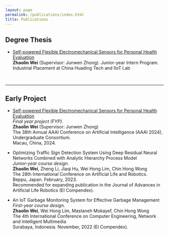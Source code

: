 ```yaml
---
layout: page
permalink: /publications/index.html
title: Publications
---
```


## Degree Thesis

- [Self-powered Flexible Electromechanical Sensors for Personal Health Evaluation](https://caihanlin.com/mypaper/thesis/IP-report.pdf)<br>**Zhaolin Wei** (Supervisor: Junwen Zhong). Junior-year Intern Program.<br>Industrial Placement at China Huading Tech and IIoT Lab<br>

  <br>

---

## Early Project

- [Self-powered Flexible Electromechanical Sensors for Personal Health Evaluation](https://ojs.aaai.org/index.php/AAAI/article/view/30544)<br>*Final year project (FYP).*<br>**Zhaolin Wei** (Supervisor: Junwen Zhong)<br>The 38th Annual AAAI Conference on Artificial Intelligence (AAAI 2024), Undergraduate Consortium.<br>Macau, China, 2024.

- Optimizing Traffic Sign Detection System Using Deep Residual Neural Networks Combined with Analytic Hierarchy Process Model<br>*Junior-year course design.*<br>**Zhaolin Wei**, Zheng Li, Jiaqi Hu, Wei Hong Lim,  Chin Hong Wong<br>The 28th International Conference on Artificial Life and Robotics.<br>Beppu, Japan. February, 2023.<br>Recommended for expanding publication in the Journal of Advances in Artificial Life Robotics (EI Compendex).

- An IoT Garbage Monitoring System for Effective Garbage Management<br>*First-year course design.*<br>**Zhaolin Wei**, Wei Hong Lim, Mastaneh Mokayef, Chin Hong Wong<br>The 4th International Conference on Computer Engineering, Network and Intelligent Multimedia<br>Surabaya, Indonesia. November, 2022 (EI Compendex).<br>

  <br>
